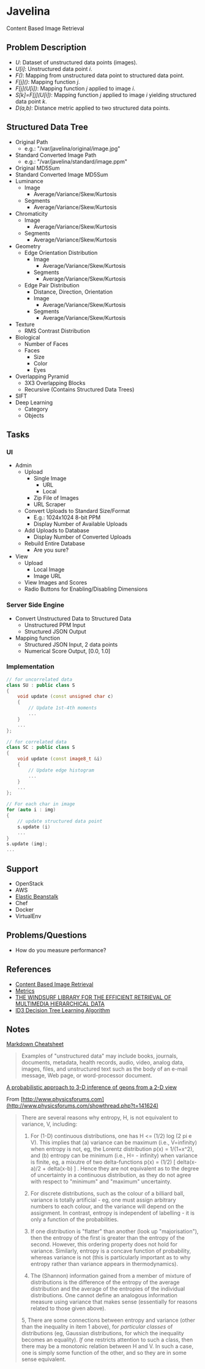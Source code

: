 
# Javelina
Content Based Image Retrieval

## Problem Description
* *U*: Dataset of unstructured data points (images).
* *U\[i\]*: Unstructured data point *i*.
* *F()*: Mapping from unstructured data point to structured data point.
* *F\[j\]()*: Mapping function *j*.
* *F\[j\](U\[i\])*: Mapping function *j* applied to image *i*.
* *S\[k\]=F\[j\]\(U\[i\]\)*: Mapping function *j* applied to image *i* yielding structured data point *k*.
* *D(a,b)*: Distance metric applied to two structured data points.

## Structured Data Tree
* Original Path
    * e.g.: "/var/javelina/original/image.jpg"
* Standard Converted Image Path
    * e.g.: "/var/javelina/standard/image.ppm"
* Original MD5Sum
* Standard Converted Image MD5Sum
* Luminance
    * Image
        * Average/Variance/Skew/Kurtosis
    * Segments
        * Average/Variance/Skew/Kurtosis
* Chromaticity
    * Image
        * Average/Variance/Skew/Kurtosis
    * Segments
        * Average/Variance/Skew/Kurtosis
* Geometry
    * Edge Orientation Distribution
        * Image
            * Average/Variance/Skew/Kurtosis
        * Segments
            * Average/Variance/Skew/Kurtosis
    * Edge Pair Distribution
        * Distance, Direction, Orientation
        * Image
            * Average/Variance/Skew/Kurtosis
        * Segments
            * Average/Variance/Skew/Kurtosis
* Texture
    * RMS Contrast Distribution
* Biological
    * Number of Faces
    * Faces
        * Size
        * Color
        * Eyes
* Overlapping Pyramid
    * 3X3 Overlapping Blocks
    * Recursive \(Contains Structured Data Trees\)
* SIFT
* Deep Learning
    * Category
    * Objects

## Tasks
### UI
* Admin
    * Upload
        * Single Image
            * URL
            * Local
        * Zip File of Images
        * URL Scraper
    * Convert Uploads to Standard Size/Format
        * E.g.: 1024x1024 8-bit PPM
        * Display Number of Available Uploads
    * Add Uploads to Database
        * Display Number of Converted Uploads
    * Rebuild Entire Database
        * Are you sure?
* View
    * Upload
        * Local Image
        * Image URL
    * View Images and Scores
    * Radio Buttons for Enabling/Disabling Dimensions

### Server Side Engine
* Convert Unstructured Data to Structured Data
    * Unstructured PPM Input
    * Structured JSON Output
* Mapping function
	* Structured JSON Input, 2 data points
	* Numerical Score Output, \[0.0, 1.0\]

### Implementation

```C++
// for uncorrelated data
class SU : public class S
{
	void update (const unsigned char c)
	{
		// Update 1st-4th moments
		...
	}
	...
};

// for correlated data
class SC : public class S
{
	void update (const image8_t &i)
	{
		// Update edge histogram
		...
	}
	...
};

// For each char in image
for (auto i : img)
{
	// update structured data point
	s.update (i)
	...
}
s.update (img);
...
```

## Support
* OpenStack
* AWS
* [Elastic Beanstalk](http://docs.aws.amazon.com/elasticbeanstalk/latest/dg/create_deploy_Python_flask.html)
* Chef
* Docker
* VirtualEnv

## Problems/Questions
* How do you measure performance?

## References
* [Content Based Image Retrieval](https://en.wikipedia.org/wiki/Content-based_image_retrieval)
* [Metrics](http://en.wikipedia.org/wiki/Metric_\(mathematics\))
* [THE WINDSURF LIBRARY FOR THE EFFICIENT RETRIEVAL OF MULTIMEDIA HIERARCHICAL DATA](http://www-db.deis.unibo.it/research/papers/SIGMAP11.pdf)
* [ID3 Decision Tree Learning Algorithm](http://en.wikipedia.org/wiki/ID3_algorithm)

## Notes

[Markdown Cheatsheet](https://github.com/adam-p/markdown-here/wiki/Markdown-Cheatsheet)

> Examples of "unstructured data" may include books, journals, documents, metadata, health records, audio, video, analog
> data, images, files, and unstructured text such as the body of an e-mail message, Web page, or word-processor document.

[A probabilistic approach to 3-D inference of geons from a 2-D view](http://citeseerx.ist.psu.edu/viewdoc/download;jsessionid=ABE246E451C1D552AE0B0CA6DB8D26F9?doi=10.1.1.38.729&rep=rep1&type=pdfa)


From [http://www.physicsforums.com](http://www.physicsforums.com/showthread.php?t=141624)

> There are several reasons why entropy, H, is not equivalent to
> variance, V, including:
>
> 1. For (1-D) continuous distributions, one has H <= (1/2) log (2 pi e
> V). This implies that
> (a) variance can be maximum (i.e., V=infinity) when entropy is not, eg,
> the Lorentz distribution
> p(x) = 1/(1+x^2), and
> (b) entropy can be minimum (i.e., H= - infinity) when variance is
> finite, eg, a mixutre of two delta-functions
> p(x) = (1/2) [ delta(x-a)/2 + delta(x-b) ] .
> Hence they are not equivalent as to the degree of uncertainty in a
> continuous distribution, as they do not agree with respect to "minimum"
> and "maximum" uncertainty.
>
> 2. For discrete distributions, such as the colour of a billiard ball,
> variance is totally artificial - eg, one must assign arbitrary numbers
> to each colour, and the variance will depend on the assignment. In
> contrast, entropy is independent of labelling - it is only a function
> of the probabilities.
>
> 3. If one distribution is "flatter" than another (look up
> "majorisation"), then the entropy of the first is greater than the
> entropy of the second. However, this ordering property does not hold
> for variance. Similarly, entropy is a concave function of probability,
> whereas variance is not (this is particularly important as to why
> entropy rather than variance appears in thermodynamics).
>
> 4. The (Shannon) information gained from a member of mixture of
> distributions is the difference of the entropy of the average
> distribution and the average of the entropies of the individual
> distributions. One cannot define an analogous information measure
> using variance that makes sense (essentially for reasons related to
> those given above).
>
> 5, There are some connections between entropy and variance (other than
> the inequality in item 1 above), for *particular classes* of
> distributions (eg, Gaussian distributions, for which the inequality
> becomes an equality). *If* one restricts attention to such a class,
> then there may be a monotonic relation between H and V. In such a
> case, one is simply some function of the other, and so they are in some
> sense equivalent.
